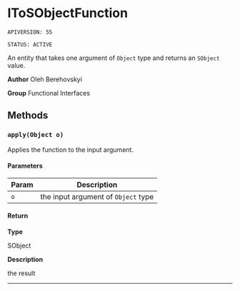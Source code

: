 # IToSObjectFunction

`APIVERSION: 55`

`STATUS: ACTIVE`

An entity that takes one argument of `Object` type and returns an `SObject` value.


**Author** Oleh Berehovskyi


**Group** Functional Interfaces

## Methods
### `apply(Object o)`

Applies the function to the input argument.

#### Parameters
|Param|Description|
|---|---|
|`o`|the input argument of `Object` type|

#### Return

**Type**

SObject

**Description**

the result

---
